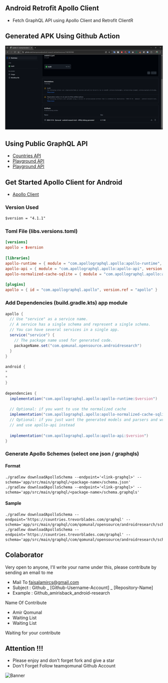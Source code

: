 ## Android Retrofit Apollo Client
- Fetch GraphQL API using Apollo Client and Retrofit ClientR

## Generated APK Using Github Action
![image](/docs/image/apk-generated.png)

## Using Public GraphQL API
- [Countries API](https://studio.apollographql.com/public/countries/variant/current/home)
- [Playground API](https://studio.apollographql.com/public/countries/variant/current/explorer)
- [Playground API](https://countries.trevorblades.com/graphql)

## Get Started Apollo Client for Android
- [Apollo Client](https://www.apollographql.com/docs/android/)

### Version Used
```md
$version = "4.1.1"
```

### Toml File (libs.versions.toml)
```toml
[versions]
apollo = $version

[libraries]
apollo-runtime = { module = "com.apollographql.apollo:apollo-runtime", version.ref = "apollo"}
apollo-api = { module = "com.apollographql.apollo:apollo-api", version.ref = "apollo"}
apollo-normalized-cache-sqlite = { module = "com.apollographql.apollo:apollo-normalized-cache-sqlite", version.ref = "apollo"}

[plugins]
apollo = { id = "com.apollographql.apollo", version.ref = "apollo" }
```

### Add Dependencies (build.gradle.kts) app module
```gradle
apollo {
  // Use "service" as a service name. 
  // A service has a single schema and represent a single schema.
  // You can have several services in a single app.
  service("service") {
    // The package name used for generated code.
    packageName.set("com.qomunal.opensource.androidresearch")
  }
}

android {
*
*
}

dependencies {
  implementation("com.apollographql.apollo:apollo-runtime:$version")

  // Optional: if you want to use the normalized cache
  implementation("com.apollographql.apollo:apollo-normalized-cache-sqlite:$version")
  // Optional: if you just want the generated models and parsers and write your own HTTP code/cache code, you can remove apollo-runtime
  // and use apollo-api instead
  
  implementation("com.apollographql.apollo:apollo-api:$version")
}

```

### Generate Apollo Schemes (select one json / graphqls)
#### Format
```shell
./gradlew downloadApolloSchema --endpoint='<link-graphql>' --schema='app/src/main/graphql/<package-name>/schema.json'
./gradlew downloadApolloSchema --endpoint='<link-graphql>' --schema='app/src/main/graphql/<package-name>/schema.graphqls'
````

#### Sample
```shell
./gradlew downloadApolloSchema --endpoint='https://countries.trevorblades.com/graphql' --schema='app/src/main/graphql/com/qomunal/opensource/androidresearch/schema.json'
./gradlew downloadApolloSchema --endpoint='https://countries.trevorblades.com/graphql' --schema='app/src/main/graphql/com/qomunal/opensource/androidresearch/schema.graphqls'
```


## Colaborator
Very open to anyone, I'll write your name under this, please contribute by sending an email to me

- Mail To faisalamircs@gmail.com
- Subject : Github _ [Github-Username-Account]  _ [Repository-Name]
- Example : Github_amirisback_android-research

Name Of Contribute
- Amir Qomunal
- Waiting List
- Waiting List

Waiting for your contribute

## Attention !!!
- Please enjoy and don't forget fork and give a star
- Don't Forget Follow teamqomunal Github Account

![Banner](https://teamqomunal.github.io/.github/docs/image/ic_poster.png)